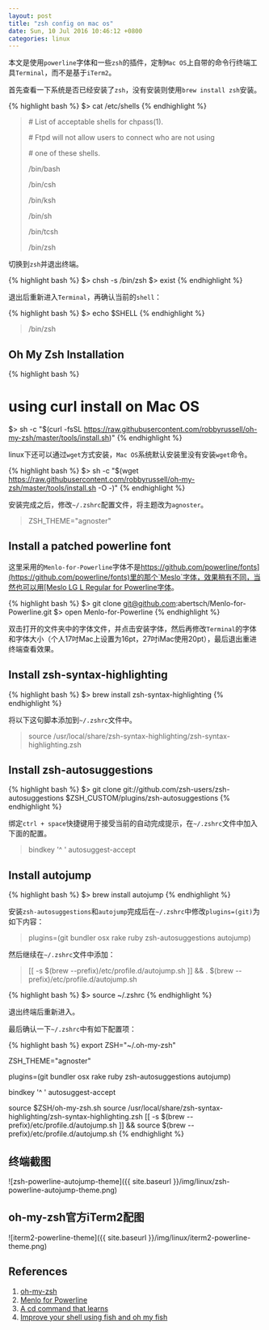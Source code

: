 ```yaml
---
layout: post
title: "zsh config on mac os"
date: Sun, 10 Jul 2016 10:46:12 +0800
categories: linux
---
```


本文是使用`powerline`字体和一些`zsh`的插件，定制`Mac OS`上自带的命令行终端工具`Terminal`，而不是基于`iTerm2`。

首先查看一下系统是否已经安装了`zsh`，没有安装则使用`brew install zsh`安装。

{% highlight bash %}
$> cat /etc/shells
{% endhighlight %}

> \# List of acceptable shells for chpass(1).
>
> \# Ftpd will not allow users to connect who are not using
>
> \# one of these shells.
>
>
>
> /bin/bash
>
> /bin/csh
>
> /bin/ksh
>
> /bin/sh
>
> /bin/tcsh
>
> /bin/zsh

切换到`zsh`并退出终端。

{% highlight bash %}
$> chsh -s /bin/zsh
$> exist
{% endhighlight %}

退出后重新进入`Terminal`，再确认当前的`shell`：

{% highlight bash %}
$> echo $SHELL
{% endhighlight %}

> /bin/zsh

Oh My Zsh Installation
-----

{% highlight bash %}
# using curl install on Mac OS
$> sh -c "$(curl -fsSL https://raw.githubusercontent.com/robbyrussell/oh-my-zsh/master/tools/install.sh)"
{% endhighlight %}

linux下还可以通过`wget`方式安装，`Mac OS`系统默认安装里没有安装`wget`命令。

{% highlight bash %}
$> sh -c "$(wget https://raw.githubusercontent.com/robbyrussell/oh-my-zsh/master/tools/install.sh -O -)"
{% endhighlight %}

安装完成之后，修改`~/.zshrc`配置文件，将主题改为`agnoster`。

> ZSH_THEME="agnoster"

Install a patched powerline font
-----

这里采用的`Menlo-for-Powerline`字体不是[https://github.com/powerline/fonts](https://github.com/powerline/fonts)里的那个`Meslo`字体，效果稍有不同，当然也可以用[Meslo LG L Regular for Powerline字体](https://github.com/powerline/fonts/blob/master/Meslo/Meslo%20LG%20L%20Regular%20for%20Powerline.otf)。

{% highlight bash %}
$> git clone git@github.com:abertsch/Menlo-for-Powerline.git
$> open Menlo-for-Powerline
{% endhighlight %}

双击打开的文件夹中的字体文件，并点击安装字体，然后再修改`Terminal`的字体和字体大小（个人17吋Mac上设置为16pt，27吋iMac使用20pt），最后退出重进终端查看效果。

Install zsh-syntax-highlighting
-----

{% highlight bash %}
$> brew install zsh-syntax-highlighting
{% endhighlight %}

将以下这句脚本添加到`~/.zshrc`文件中。

> source /usr/local/share/zsh-syntax-highlighting/zsh-syntax-highlighting.zsh

Install zsh-autosuggestions
-----

{% highlight bash %}
$> git clone git://github.com/zsh-users/zsh-autosuggestions $ZSH_CUSTOM/plugins/zsh-autosuggestions
{% endhighlight %}

绑定`ctrl + space`快捷键用于接受当前的自动完成提示，在`~/.zshrc`文件中加入下面的配置。

> bindkey '^ ' autosuggest-accept

Install autojump
-----

{% highlight bash %}
$> brew install autojump
{% endhighlight %}

安装`zsh-autosuggestions`和`autojump`完成后在`~/.zshrc`中修改`plugins=(git)`为如下内容：

> plugins=(git bundler osx rake ruby zsh-autosuggestions autojump)

然后继续在`~/.zshrc`文件中添加：

> [[ -s $(brew --prefix)/etc/profile.d/autojump.sh ]] && . $(brew --prefix)/etc/profile.d/autojump.sh

{% highlight bash %}
$> source ~/.zshrc
{% endhighlight %}

退出终端后重新进入。

最后确认一下`~/.zshrc`中有如下配置项：

{% highlight bash %}
export ZSH="~/.oh-my-zsh"

ZSH_THEME="agnoster"

plugins=(git bundler osx rake ruby zsh-autosuggestions autojump)

bindkey '^ ' autosuggest-accept

source $ZSH/oh-my-zsh.sh
source /usr/local/share/zsh-syntax-highlighting/zsh-syntax-highlighting.zsh
[[ -s $(brew --prefix)/etc/profile.d/autojump.sh ]] && source $(brew --prefix)/etc/profile.d/autojump.sh
{% endhighlight %}

终端截图
-----

![zsh-powerline-autojump-theme]({{ site.baseurl }}/img/linux/zsh-powerline-autojump-theme.png)

oh-my-zsh官方iTerm2配图
-----

![iterm2-powerline-theme]({{ site.baseurl }}/img/linux/iterm2-powerline-theme.png)

References
-----

1. [oh-my-zsh](https://github.com/robbyrussell/oh-my-zsh)
2. [Menlo for Powerline](https://github.com/abertsch/Menlo-for-Powerline)
3. [A cd command that learns](https://github.com/wting/autojump)
4. [Improve your shell using fish and oh my fish](http://jmolivas.com/improve-your-shell-using-fish-and-oh-my-fish)
